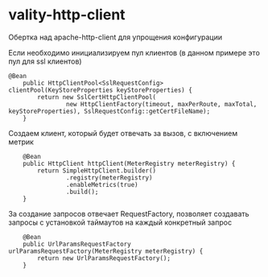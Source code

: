 # vality-http-client
Обертка над apache-http-client для упрощения конфигурации

Если необходимо инициализируем пул клиентов (в данном примере это пул для ssl клиентов)
```
@Bean
    public HttpClientPool<SslRequestConfig> clientPool(KeyStoreProperties keyStoreProperties) {
        return new SslCertHttpClientPool(
                new HttpClientFactory(timeout, maxPerRoute, maxTotal, keyStoreProperties), SslRequestConfig::getCertFileName);
    }
```

Создаем клиент, который будет отвечать за вызов, с включением метрик
```
    @Bean
    public HttpClient httpClient(MeterRegistry meterRegistry) {
        return SimpleHttpClient.builder()
                .registry(meterRegistry)
                .enableMetrics(true)
                .build();
    }
```

За создание запросов отвечает RequestFactory, 
позволяет создавать запросы с установкой таймаутов на каждый конкретный запрос
```
    @Bean
    public UrlParamsRequestFactory urlParamsRequestFactory(MeterRegistry meterRegistry) {
        return new UrlParamsRequestFactory();
    }
```
